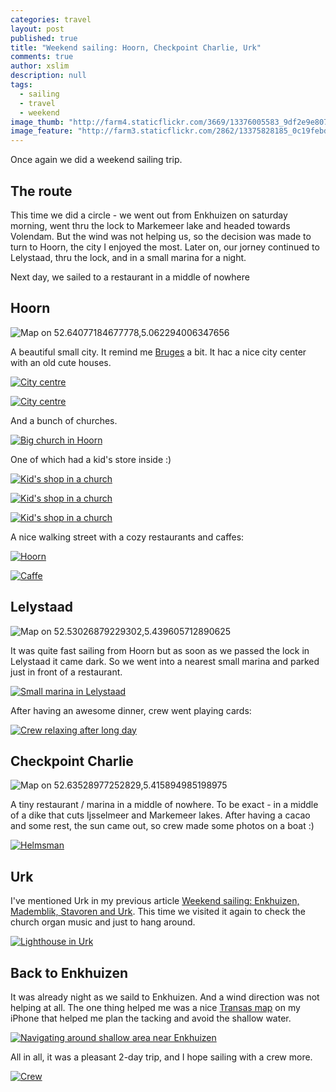 ```yaml
---
categories: travel
layout: post
published: true
title: "Weekend sailing: Hoorn, Checkpoint Charlie, Urk"
comments: true
author: xslim
description: null
tags: 
  - sailing
  - travel
  - weekend
image_thumb: "http://farm4.staticflickr.com/3669/13376005583_9df2e9e807_s.jpg"
image_feature: "http://farm3.staticflickr.com/2862/13375828185_0c19febd1f_o.jpg"
---
```


Once again we did a weekend sailing trip. 

## The route
This time we did a circle - we went out from Enkhuizen on saturday morning, went thru the lock to Markemeer lake and headed towards Volendam. But the wind was not helping us, so the decision was made to turn to Hoorn, the city I enjoyed the most. Later on, our jorney continued to Lelystaad, thru the lock, and in a small marina for a night. 

Next day, we sailed to a restaurant in a middle of nowhere

## Hoorn
![Map on 52.64077184677778,5.062294006347656](http://api.tiles.mapbox.com/v3/xslim.hgm2p8g2/5.062294006347656,52.64077184677778,12/640x200.png)

[<i class="fa fa-foursquare"></i>](https://foursquare.com/v/koepelkerk-hoorn/4da98c0a0437dccbd7ed1952)
A beautiful small city. It remind me [Bruges](http://restlesspoint.com/travel/bruges/) a bit. It hac a nice city center with an old cute houses.

<!-- http://www.flickr.com/photos/xslim/13375975893 -->
[![City centre](http://farm3.staticflickr.com/2855/13375975893_a1fc294043_z.jpg)](http://farm3.staticflickr.com/2855/13375975893_a1fc294043_b.jpg)

<!-- http://www.flickr.com/photos/xslim/13375832405 -->
[![City centre](http://farm4.staticflickr.com/3753/13375832405_f56b58b967_m.jpg)](http://farm4.staticflickr.com/3753/13375832405_f56b58b967_b.jpg)

And a bunch of churches.

<!-- http://www.flickr.com/photos/xslim/13375967323 -->
[![Big church in Hoorn](http://farm3.staticflickr.com/2861/13375967323_7b319de5cc_z.jpg)](http://farm3.staticflickr.com/2861/13375967323_7b319de5cc_b.jpg)

One of which had a kid's store inside :)

<!-- http://www.flickr.com/photos/xslim/13375971943 -->
[![Kid's shop in a church](http://farm4.staticflickr.com/3671/13375971943_edcd4f05e4_z.jpg)](http://farm4.staticflickr.com/3671/13375971943_edcd4f05e4_b.jpg)

<!-- http://www.flickr.com/photos/xslim/13376191324 -->
[![Kid's shop in a church](http://farm4.staticflickr.com/3806/13376191324_04b39c3dc6_z.jpg)](http://farm4.staticflickr.com/3806/13376191324_04b39c3dc6_b.jpg)

<!-- http://www.flickr.com/photos/xslim/13375822775 -->
[![Kid's shop in a church](http://farm3.staticflickr.com/2867/13375822775_1e22d62817_m.jpg)](http://farm3.staticflickr.com/2867/13375822775_1e22d62817_b.jpg)

A nice walking street with a cozy restaurants and caffes:

<!-- http://www.flickr.com/photos/xslim/13375831395 -->
[![Hoorn](http://farm3.staticflickr.com/2853/13375831395_0d5b9b85b4_z.jpg)](http://farm3.staticflickr.com/2853/13375831395_0d5b9b85b4_b.jpg)

<!-- http://www.flickr.com/photos/xslim/13375827065 -->
[![Caffe](http://farm4.staticflickr.com/3771/13375827065_b86a4548a5_z.jpg)](http://farm4.staticflickr.com/3771/13375827065_b86a4548a5_b.jpg)


## Lelystaad
![Map on 52.53026879229302,5.439605712890625](http://api.tiles.mapbox.com/v3/xslim.hgm2p8g2/5.439605712890625,52.53026879229302,11/640x200.png)

It was quite fast sailing from Hoorn but as soon as we passed the lock in Lelystaad it came dark. So we went into a nearest small marina and parked just in front of a restaurant. 
<!-- http://www.flickr.com/photos/xslim/13376221804 -->
[![Small marina in Lelystaad](http://farm8.staticflickr.com/7045/13376221804_c0737f4da4_z.jpg)](http://farm8.staticflickr.com/7045/13376221804_c0737f4da4_b.jpg)

After having an awesome dinner, crew went playing cards:

<!-- http://www.flickr.com/photos/xslim/13375979793 -->
[![Crew relaxing after long day](http://farm3.staticflickr.com/2832/13375979793_3a7ea77c55_z.jpg)](http://farm3.staticflickr.com/2832/13375979793_3a7ea77c55_b.jpg)

## Checkpoint Charlie 
![Map on 52.63528977252829,5.415894985198975](http://api.tiles.mapbox.com/v3/xslim.hgm2p8g2/5.415894985198975,52.63528977252829,15/640x200.png)

[<i class="fa fa-foursquare"></i>](https://foursquare.com/v/checkpoint-charlie/4c46afbac047be9a714e2e79) A tiny restaurant / marina in a middle of nowhere. To be exact - in a middle of a dike that cuts Ijsselmeer and Markemeer lakes. After having a cacao and some rest, the sun came out, so crew made some photos on a boat :)

<!-- http://www.flickr.com/photos/xslim/13375857715 -->
[![Helmsman](http://farm4.staticflickr.com/3817/13375857715_120df888c2_z.jpg)](http://farm4.staticflickr.com/3817/13375857715_120df888c2_b.jpg)

## Urk
I've mentioned Urk in my previous article [Weekend sailing: Enkhuizen, Mademblik, Stavoren and Urk](http://restlesspoint.com/travel/weekend-sailing-enkhuizen-mademblik-stavoren-and-urk/). This time we visited it again to check the church organ music and just to hang around.

<!-- http://www.flickr.com/photos/xslim/13376005583 -->
[![Lighthouse in Urk](http://farm4.staticflickr.com/3669/13376005583_9df2e9e807_m.jpg)](http://farm4.staticflickr.com/3669/13376005583_9df2e9e807_b.jpg)


## Back to Enkhuizen

It was already night as we saild to Enkhuizen. And a wind direction was not helping at all. The one thing helped me was a nice [Transas map](http://isailor.us) on my iPhone that helped me plan the tacking and avoid the shallow water.

<!-- http://www.flickr.com/photos/xslim/13376227794 -->
[![Navigating around shallow area near Enkhuizen](http://farm4.staticflickr.com/3831/13376227794_711d67dab6_m.jpg)](http://farm4.staticflickr.com/3831/13376227794_711d67dab6_b.jpg)

All in all, it was a pleasant 2-day trip, and I hope sailing with a crew more.

<!-- http://www.flickr.com/photos/xslim/13376223294 -->
[![Crew](http://farm4.staticflickr.com/3735/13376223294_ff5139cf3d_z.jpg)](http://farm4.staticflickr.com/3735/13376223294_ff5139cf3d_b.jpg)
